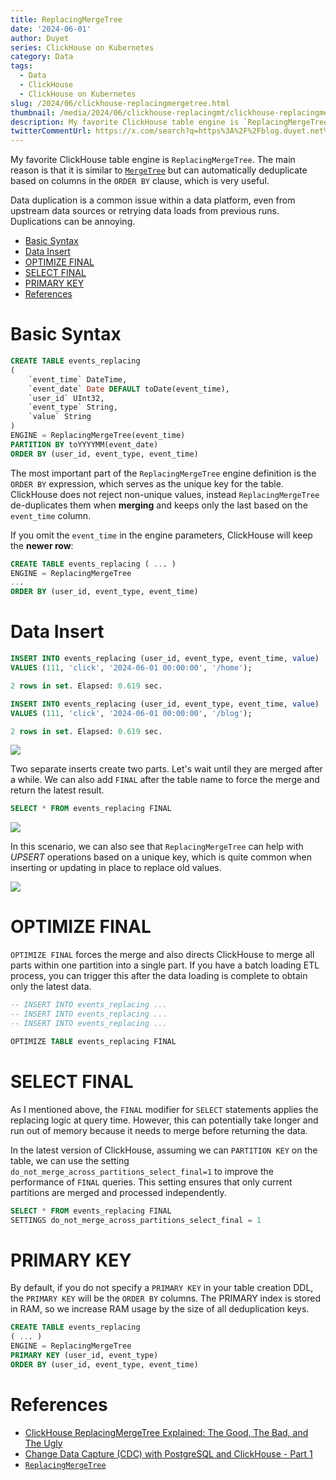 ```yaml
---
title: ReplacingMergeTree
date: '2024-06-01'
author: Duyet
series: ClickHouse on Kubernetes
category: Data
tags:
  - Data
  - ClickHouse
  - ClickHouse on Kubernetes
slug: /2024/06/clickhouse-replacingmergetree.html
thumbnail: /media/2024/06/clickhouse-replacingmt/clickhouse-replacingmergetree-illustration.png
description: My favorite ClickHouse table engine is `ReplacingMergeTree`. The main reason is that it is similar to `MergeTree` but can automatically deduplicate based on columns in the `ORDER BY` clause, which is very useful.
twitterCommentUrl: https://x.com/search?q=https%3A%2F%2Fblog.duyet.net%2F2024%2F06%2Fclickhouse-replacingmergetree.html
---
```


My favorite ClickHouse table engine is `ReplacingMergeTree`. The main reason is that it is similar to [`MergeTree`](/2024/05/clickhouse-mergetree.html) but can automatically deduplicate based on columns in the `ORDER BY` clause, which is very useful.

Data duplication is a common issue within a data platform, even from upstream data sources or retrying data loads from previous runs. Duplications can be annoying.

- [Basic Syntax](#basic-syntax)
- [Data Insert](#data-insert)
- [OPTIMIZE FINAL](#optimize-final)
- [SELECT FINAL](#select-final)
- [PRIMARY KEY](#primary-key)
- [References](#references)

# Basic Syntax

```sql
CREATE TABLE events_replacing
(
    `event_time` DateTime,
    `event_date` Date DEFAULT toDate(event_time),
    `user_id` UInt32,
    `event_type` String,
    `value` String
)
ENGINE = ReplacingMergeTree(event_time)
PARTITION BY toYYYYMM(event_date)
ORDER BY (user_id, event_type, event_time)
```

The most important part of the `ReplacingMergeTree` engine definition is the `ORDER BY` expression, which serves as the unique key for the table. ClickHouse does not reject non-unique values, instead `ReplacingMergeTree` de-duplicates them when **merging** and keeps only the last based on the `event_time` column.

If you omit the `event_time` in the engine parameters, ClickHouse will keep the **newer row**:

```sql
CREATE TABLE events_replacing ( ... )
ENGINE = ReplacingMergeTree
...
ORDER BY (user_id, event_type, event_time)
```

# Data Insert

```sql
INSERT INTO events_replacing (user_id, event_type, event_time, value)
VALUES (111, 'click', '2024-06-01 00:00:00', '/home');

2 rows in set. Elapsed: 0.619 sec.

INSERT INTO events_replacing (user_id, event_type, event_time, value)
VALUES (111, 'click', '2024-06-01 00:00:00', '/blog');

2 rows in set. Elapsed: 0.619 sec.
```

![](/media/2024/06/clickhouse-replacingmt/clickhouse-replacingmergetree-select.png)

Two separate inserts create two parts. Let's wait until they are merged after a while. We can also add `FINAL` after the table name to force the merge and return the latest result.

```sql
SELECT * FROM events_replacing FINAL
```

![](/media/2024/06/clickhouse-replacingmt/clickhouse-replacingmergetree-select-final.png)

In this scenario, we can also see that `ReplacingMergeTree` can help with _UPSERT_ operations based on a unique key, which is quite common when inserting or updating in place to replace old values.

![](/media/2024/06/clickhouse-replacingmt/clickhouse-replacingmergetree-illustration.png)

# OPTIMIZE FINAL

`OPTIMIZE FINAL` forces the merge and also directs ClickHouse to merge all parts within one partition into a single part. If you have a batch loading ETL process, you can trigger this after the data loading is complete to obtain only the latest data.

```sql
-- INSERT INTO events_replacing ...
-- INSERT INTO events_replacing ...
-- INSERT INTO events_replacing ...

OPTIMIZE TABLE events_replacing FINAL
```

# SELECT FINAL

As I mentioned above, the `FINAL` modifier for `SELECT` statements applies the replacing logic at query time. However, this can potentially take longer and run out of memory because it needs to merge before returning the data.

In the latest version of ClickHouse, assuming we can `PARTITION KEY` on the table, we can use the setting `do_not_merge_across_partitions_select_final=1` to improve the performance of `FINAL` queries. This setting ensures that only current partitions are merged and processed independently.

```sql
SELECT * FROM events_replacing FINAL
SETTINGS do_not_merge_across_partitions_select_final = 1
```

# PRIMARY KEY

By default, if you do not specify a `PRIMARY KEY` in your table creation DDL, the `PRIMARY KEY` will be the `ORDER BY` columns. The PRIMARY index is stored in RAM, so we increase RAM usage by the size of all deduplication keys.

```sql
CREATE TABLE events_replacing
( ... )
ENGINE = ReplacingMergeTree
PRIMARY KEY (user_id, event_type)
ORDER BY (user_id, event_type, event_time)
```

# References

- [ClickHouse ReplacingMergeTree Explained: The Good, The Bad, and The Ugly](https://altinity.com/blog/clickhouse-replacingmergetree-explained-the-good-the-bad-and-the-ugly)
- [Change Data Capture (CDC) with PostgreSQL and ClickHouse - Part 1](https://clickhouse.com/blog/clickhouse-postgresql-change-data-capture-cdc-part-1)
- [`ReplacingMergeTree`](https://clickhouse.com/docs/en/engines/table-engines/mergetree-family/replacingmergetree)
